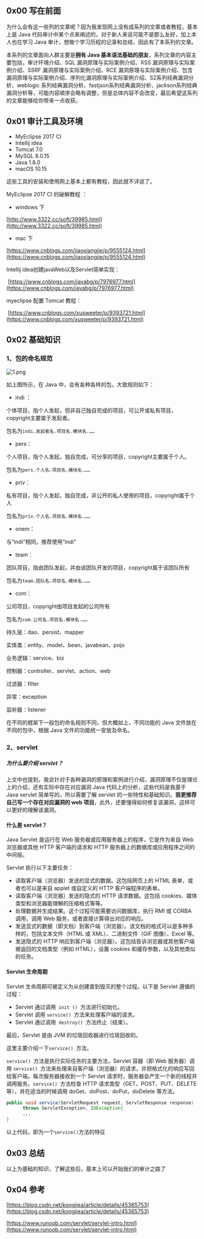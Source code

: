 ## 0x00 写在前面

为什么会有这一些列的文章呢？因为我发现网上没有成系列的文章或者教程，基本上是 Java 代码审计中某个点来阐述的，对于新人来说可能不是那么友好，加上本人也在学习 Java 审计，想做个学习历程的记录和总结，因此有了本系列的文章。

本系列的文章面向人群主要是**拥有 Java 基本语法基础的朋友**，系列文章的内容主要包括，审计环境介绍、SQL 漏洞原理与实际案例介绍、XSS 漏洞原理与实际案例介绍、SSRF 漏洞原理与实际案例介绍、RCE 漏洞原理与实际案例介绍、包含漏洞原理与实际案例介绍、序列化漏洞原理与实际案例介绍、S2系列经典漏洞分析、weblogic 系列经典漏洞分析、fastjson系列经典漏洞分析、jackson系列经典漏洞分析等，可能内容顺序会略有调整，但是总体内容不会改变，最后希望这系列的文章能够给你带来一点收获。

## 0x01 审计工具及环境

*   MyEclipse 2017 CI
*   Intellij idea
*   Tomcat 7.0
*   MySQL 8.0.15
*   Java 1.8.0
*   macOS 10.15

这些工具的安装和使用网上基本上都有教程，因此就不详说了。

MyEclipse 2017 CI 的破解教程 ：

*   windows 下

[http://www.3322.cc/soft/39985.html](http://www.3322.cc/soft/39985.html)

*   mac 下

[https://www.cnblogs.com/jiaoxiangjie/p/9555124.html](https://www.cnblogs.com/jiaoxiangjie/p/9555124.html)

Intellij idea创建javaWeb以及Servlet简单实现：

​ [https://www.cnblogs.com/javabg/p/7976977.html](https://www.cnblogs.com/javabg/p/7976977.html)

myeclipse 配置 Tomcat 教程：

​ [https://www.cnblogs.com/xusweeter/p/9393721.html](https://www.cnblogs.com/xusweeter/p/9393721.html)

## 0x02 基础知识

### 1、包的命名规范

![1.png](https://www.cnpanda.net/usr/uploads/2019/11/3036697678.png "1.png")

如上图所示，在 Java 中，会有各种各样的包，大致规则如下：

*   indi ：

个体项目，指个人发起，但非自己独自完成的项目，可公开或私有项目，copyright主要属于发起者。

包名为`indi.发起者名.项目名.模块名.……`

*   pers：

个人项目，指个人发起，独自完成，可分享的项目，copyright主要属于个人。

包名为`pers.个人名.项目名.模块名.……`

*   priv：

私有项目，指个人发起，独自完成，非公开的私人使用的项目，copyright属于个人

包名为`priv.个人名.项目名.模块名.……`

*   onem：

与“indi”相同，推荐使用“indi”

*   team：

团队项目，指由团队发起，并由该团队开发的项目，copyright属于该团队所有

包名为`team.团队名.项目名.模块名.……`

*   com：

公司项目，copyright由项目发起的公司所有

包名为`com.公司名.项目名.模块名.……`

持久层：dao、persist、mapper

实体类：entity、model、bean、javabean、pojo

业务逻辑：service、biz

控制器：controller、servlet、action、web

过滤器：filter

异常：exception

监听器：listener

在不同的框架下一般包的命名规则不同，但大概如上，不同功能的 Java 文件放在不同的包中，根据 Java 文件的功能统一安放及命名。

### 2、servlet

##### 为什么要介绍 servlet？

上文中也提到，我会针对于各种漏洞的原理和案例进行介绍，漏洞原理不仅是理论上的介绍，还有实际中存在对应漏洞 Java 代码上的分析，这些代码是我基于 Java servlet 简单写的，所以需要了解 servlet 的一些特性和基础知识。**我更推荐自己写一个存在对应漏洞的 web 项目**，此外，还要懂得如何修复该漏洞，这样可以更好的理解该漏洞。

#### 什么是 servlet？

Java Servlet 是运行在 Web 服务器或应用服务器上的程序，它是作为来自 Web 浏览器或其他 HTTP 客户端的请求和 HTTP 服务器上的数据库或应用程序之间的中间层。

Servlet 执行以下主要任务：

*   读取客户端（浏览器）发送的显式的数据。这包括网页上的 HTML 表单，或者也可以是来自 applet 或自定义的 HTTP 客户端程序的表单。
*   读取客户端（浏览器）发送的隐式的 HTTP 请求数据。这包括 cookies、媒体类型和浏览器能理解的压缩格式等等。
*   处理数据并生成结果。这个过程可能需要访问数据库，执行 RMI 或 CORBA 调用，调用 Web 服务，或者直接计算得出对应的响应。
*   发送显式的数据（即文档）到客户端（浏览器）。该文档的格式可以是多种多样的，包括文本文件（HTML 或 XML）、二进制文件（GIF 图像）、Excel 等。
*   发送隐式的 HTTP 响应到客户端（浏览器）。这包括告诉浏览器或其他客户端被返回的文档类型（例如 HTML），设置 cookies 和缓存参数，以及其他类似的任务。

#### Servlet 生命周期

Servlet 生命周期可被定义为从创建直到毁灭的整个过程。以下是 Servlet 遵循的过程：

*   Servlet 通过调用` init () `方法进行初始化。
*   Servlet 调用 `service() `方法来处理客户端的请求。
*   Servlet 通过调用` destroy() `方法终止（结束）。

最后，Servlet 是由 JVM 的垃圾回收器进行垃圾回收的。

这里主要介绍一下`service() `方法。

`service() `方法是执行实际任务的主要方法，Servlet 容器（即 Web 服务器）调用 `service() `方法来处理来自客户端（浏览器）的请求，并把格式化的响应写回给客户端。每次服务器接收到一个 Servlet 请求时，服务器会产生一个新的线程并调用服务。`service() `方法检查 HTTP 请求类型（GET、POST、PUT、DELETE 等），并在适当的时候调用 doGet、doPost、doPut，doDelete 等方法。

```java
public void service(ServletRequest request, ServletResponse response) 
      throws ServletException, IOException{
      ...
}
```
以上代码，即为一个`service()`方法的特征

## 0x03 总结

以上为基础的知识，了解这些后，基本上可以开始我们的审计之路了

## 0x04 参考

[https://blog.csdn.net/kongjiea/article/details/45365753](https://blog.csdn.net/kongjiea/article/details/45365753)

[https://www.runoob.com/servlet/servlet-intro.html](https://www.runoob.com/servlet/servlet-intro.html)
